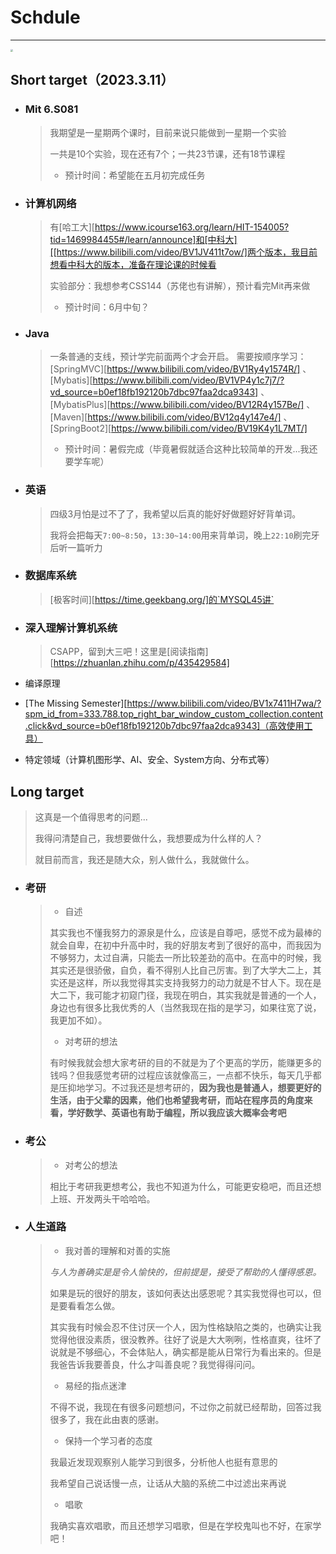 # Schdule

------

<img src="../School/images/1678499096097.jpg" style="zoom:25%;" />

## Short target（2023.3.11）

- ### Mit 6.S081

  > 我期望是一星期两个课时，目前来说只能做到一星期一个实验
  >
  > 一共是10个实验，现在还有7个；一共23节课，还有18节课程
  >
  > - 预计时间：希望能在五月初完成任务

- ### 计算机网络

  > 有[哈工大][https://www.icourse163.org/learn/HIT-154005?tid=1469984455#/learn/announce]和[中科大][[https://www.bilibili.com/video/BV1JV411t7ow/]两个版本，我目前想看中科大的版本，准备在理论课的时候看
  >
  > 实验部分：我想参考CSS144（苏佬也有讲解），预计看完Mit再来做
  >
  > - 预计时间：6月中旬？

- ### Java

  > 一条普通的支线，预计学完前面两个才会开启。
  > 需要按顺序学习：[SpringMVC][https://www.bilibili.com/video/BV1Ry4y1574R/] 、[Mybatis][https://www.bilibili.com/video/BV1VP4y1c7j7/?vd_source=b0ef18fb192120b7dbc97faa2dca9343] 、[MybatisPlus][https://www.bilibili.com/video/BV12R4y157Be/] 、[Maven][https://www.bilibili.com/video/BV12q4y147e4/] 、[SpringBoot2][https://www.bilibili.com/video/BV19K4y1L7MT/] 
  >
  > - 预计时间：暑假完成（毕竟暑假就适合这种比较简单的开发...我还要学车呢）

- ### 英语

  > 四级3月怕是过不了了，我希望以后真的能好好做题好好背单词。
  >
  > 我将会把每天`7:00~8:50`，`13:30~14:00`用来背单词，晚上`22:10`刷完牙后听一篇听力

- ### 数据库系统

  > [极客时间][https://time.geekbang.org/]的`MYSQL45讲`

- ### 深入理解计算机系统

  > CSAPP，留到大三吧！这里是[阅读指南][https://zhuanlan.zhihu.com/p/435429584]

- 编译原理

- [The Missing Semester][https://www.bilibili.com/video/BV1x7411H7wa/?spm_id_from=333.788.top_right_bar_window_custom_collection.content.click&vd_source=b0ef18fb192120b7dbc97faa2dca9343]（高效使用工具）

- 特定领域（计算机图形学、AI、安全、System方向、分布式等）



## Long target

> 这真是一个值得思考的问题...
>
> 我得问清楚自己，我想要做什么，我想要成为什么样的人？
>
> 就目前而言，我还是随大众，别人做什么，我就做什么。

- ### 考研

  > - 自述
  >
  > 其实我也不懂我努力的源泉是什么，应该是自尊吧，感觉不成为最棒的就会自卑，在初中升高中时，我的好朋友考到了很好的高中，而我因为不够努力，太过自满，只能去一所比较差劲的高中。在高中的时候，我其实还是很骄傲，自负，看不得别人比自己厉害。到了大学大二上，其实还是这样，所以我觉得其实支持我努力的动力就是不甘人下。现在是大二下，我可能才初窥门径，我现在明白，其实我就是普通的一个人，身边也有很多比我优秀的人（当然我现在指的是学习，如果往宽了说，我更加不如）。
  >
  > - 对考研的想法
  >
  > 有时候我就会想大家考研的目的不就是为了个更高的学历，能赚更多的钱吗？但我感觉考研的过程应该就像高三，一点都不快乐，每天几乎都是压抑地学习。不过我还是想考研的，**因为我也是普通人，想要更好的生活，由于父辈的因素，他们也希望我考研，而站在程序员的角度来看，学好数学、英语也有助于编程，所以我应该大概率会考吧**

- ### 考公

  > - 对考公的想法
  > 
  > 相比于考研我更想考公，我也不知道为什么，可能更安稳吧，而且还想上班、开发两头干哈哈哈。

- ### 人生道路

  > - 我对善的理解和对善的实施
  >
  > *与人为善确实是是令人愉快的，但前提是，接受了帮助的人懂得感恩。*
  >
  > 如果是玩的很好的朋友，该如何表达出感恩呢？其实我觉得也可以，但是要看看怎么做。
  >
  > 其实我有时候会忍不住讨厌一个人，因为性格缺陷之类的，也确实让我觉得他很没素质，很没教养。往好了说是大大咧咧，性格直爽，往坏了说就是不够细心，不会体贴人，确实都是能从日常行为看出来的。但是我爸告诉我要善良，什么才叫善良呢？我觉得得问问。
  >
  > - 易经的指点迷津
  >
  > 不得不说，我现在有很多问题想问，不过你之前就已经帮助，回答过我很多了，我在此由衷的感谢。
  >
  > - 保持一个学习者的态度
  >
  > 我最近发现观察别人能学习到很多，分析他人也挺有意思的
  >
  > 我希望自己说话慢一点，让话从大脑的系统二中过滤出来再说
  >
  > - 唱歌
  >
  > 我确实喜欢唱歌，而且还想学习唱歌，但是在学校鬼叫也不好，在家学吧！
